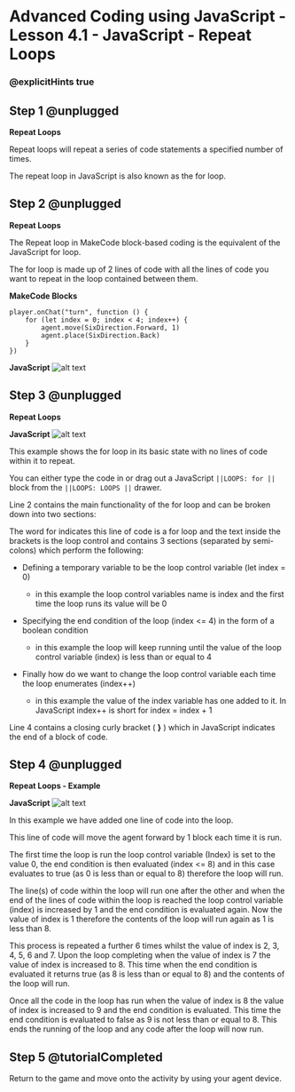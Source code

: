 # Advanced Coding using JavaScript - Lesson 4.1 - JavaScript - Repeat Loops

### @explicitHints true


## Step 1 @unplugged
**Repeat Loops**

Repeat loops will repeat a series of code statements a specified number of times.

The repeat loop in JavaScript is also known as the for loop.

## Step 2 @unplugged
**Repeat Loops**

The Repeat loop in MakeCode block-based coding is the equivalent of the JavaScript for loop.

The for loop is made up of 2 lines of code with all the lines of code you want to repeat in the loop contained between them.

**MakeCode Blocks**
```blocks 
player.onChat("turn", function () {
    for (let index = 0; index < 4; index++) {
        agent.move(SixDirection.Forward, 1)
        agent.place(SixDirection.Back)
    }
})
```

**JavaScript**
![alt text](https://advancedjs.codingcredentials.com/Lesson4/4.1/images/1.jpg?raw=true "JavaScript")

## Step 3 @unplugged
**Repeat Loops**

**JavaScript**
![alt text](https://advancedjs.codingcredentials.com/Lesson4/4.1/images/2.jpg?raw=true "JavaScript")


This example shows the for loop in its basic state with no lines of code within it to repeat.

You can either type the code in or drag out a JavaScript ``||LOOPS: for ||`` block from the ``||LOOPS: LOOPS ||`` drawer.

Line 2 contains the main functionality of the for loop and can be broken down into two sections:

The word for indicates this line of code is a for loop and the text inside the brackets is the loop control
and contains 3 sections (separated by semi-colons) which perform the following:

- Defining a temporary variable to be the loop control variable (let index = 0) 
    - in this example the loop control variables name is index and the first time the loop runs its value will be 0 


- Specifying the end condition of the loop (index <= 4) in the form of a boolean condition 
    - in this example the loop will keep running until the value of the loop control variable (index) is less than or equal to 4


- Finally how do we want to change the loop control variable each time the loop enumerates (index++) 
    - in this example the value of the index variable has one added to it. In JavaScript index++ is short for index = index + 1


Line 4 contains a closing curly bracket ( **}** ) which in JavaScript indicates the end of a block of code.

## Step 4 @unplugged
**Repeat Loops - Example**

**JavaScript**
![alt text](https://advancedjs.codingcredentials.com/Lesson4/4.1/images/3.jpg?raw=true "JavaScript")

In this example we have added one line of code into the loop.

This line of code will move the agent forward by 1 block each time it is run.

The first time the loop is run the loop control variable (Index) is set to the value 0, the end condition is then evaluated (index <= 8) and in this case evaluates to true (as 0 is less than or equal to 8) therefore the loop will run.

The line(s) of code within the loop will run one after the other and when the end of the lines of code within the loop is reached the loop control variable (index) is increased by 1 and the end condition is evaluated again. Now the value of index is 1 therefore the contents of the loop will run again as 1 is less than 8.

This process is repeated a further 6 times whilst the value of index is 2, 3, 4, 5, 6 and 7. Upon the loop completing when the value of index is 7 the value of index is increased to 8. This time when the end condition is evaluated it returns true (as 8 is less than or equal to 8) and the contents of the loop will run.

Once all the code in the loop has run when the value of index is 8 the value of index is increased to 9 and the end condition is evaluated. This time the end condition is evaluated to false as 9 is not less than or equal to 8. This ends the running of the loop and any code after the loop will now run.

## Step 5 @tutorialCompleted
Return to the game and move onto the activity by using your agent device. 
